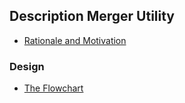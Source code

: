 ## Description Merger Utility

- [Rationale and Motivation](/packages/utilities/description-merger/.docs/rationale-and-motivation.md)

### Design

- [The Flowchart](/packages/utilities/description-merger/.docs/description-merger.flowchart.md)